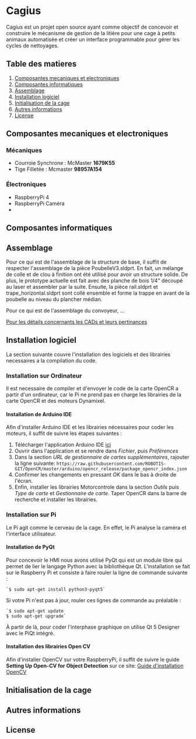 # Cagius

Cagius est un projet open source ayant comme objectif de concevoir et construire le mécanisme de gestion de la litière pour une cage à petits animaux automatisée et créer un interface programmable pour gérer les cycles de nettoyages.

## Table des matieres

1. [Composantes mecaniques et electroniques](#composantes-mecaniques-et-electroniques)
2. [Composantes informatiques](#composantes-informatiques)
3. [Assemblage](#assemblage)
4. [Installation logiciel](#installation-logiciel)
5. [Initialisation de la cage](#initialisation-de-la-cage)
6. [Autres informations](#autres-informations)
7. [License](#license)

## Composantes mecaniques et electroniques
### Mécaniques
- Courroie Synchrone : McMaster **1679K55** 
- Tige Filletée : Mcmaster **98957A154**
### Électroniques
- RaspberryPi 4
- RaspberryPi Caméra
- 

## Composantes informatiques


## Assemblage

Pour ce qui est de l'assemblage de la structure de base, il suffit de respecter l'assemblage de la pièce PoubelleV3.sldprt. En fait, un mélange de colle et de clou à finition ont été utilisé pour avoir un structure solide. De plus, le prototype actuelle est fait avec des planche de bois 1/4" découpé au laser et assembler par la suite. Ensuite, la pièce rail.sldprt et trape_horizontal.sldprt sont collé ensemble et forme la trappe en avant de la poubelle au niveau du plancher médian.

Pour ce qui est de l'assemblage du convoyeur, ...

[Pour les détails concernants les CADs et leurs pertinances](https://github.com/Cagius-UdeS/Cagius/blob/main/Documentation/Hierarchie_pieces.md)

## Installation logiciel

La section suivante couvre l'installation des logiciels et des librairies necessaires a la compilation du code.

### Installation sur Ordinateur

Il est necessaire de compiler et d'envoyer le code de la carte OpenCR a partir d'un ordinateur, car le Pi ne prend pas en charge les librairies de la carte OpenCR et des moteurs Dynamixel.

#### Installation de Arduino IDE

Afin d'installer Arduino IDE et les librairies nécessaires pour coder les moteurs, il suffit de suivre les étapes suivantes :

1. Télécharger l'application Arduino IDE [ici](https://www.arduino.cc/en/software)
2. Ouvrir dans l'application et se rendre dans *Fichier*, puis *Préférences*
3. Dans la section *URL de gestionnaire de cartes supplémentaires*, rajouter la ligne suivante:
	`https://raw.githubusercontent.com/ROBOTIS-GIT/OpenCR/master/arduino/opencr_release/package_opencr_index.json`
4. Confirmer les changements en pressant *OK* dans le bas à droite de l'écran.
5. Enfin, installer les librairies Motorcontrole dans la section *Outils* puis *Type de carte* et *Gestionnaire de carte*. Taper OpenCR dans la barre de recherche et installer les librairies.

### Installation sur Pi

Le Pi agit comme le cerveau de la cage. En effet, le Pi analyse la caméra et l'interface utilisateur.

#### Installation de PyQt

Pour concevoir le HMI nous avons utilisé PyQt qui est un module libre qui permet de lier le langage Python avec la bibliothèque Qt. 
L'installation se fait sur le Raspberry Pi et consiste à faire rouler la ligne de commande suivante :

	`$ sudo apt-get install python3-pyqt5`

Si votre Pi n'est pas à jour, rouler ces lignes de commande au préalable :

	`$ sudo apt-get update
	$ sudo apt-get upgrade`

À partir de là, pour coder l'interphase graphique on utilise Qt 5 Designer avec le PiQt intégré.

#### Installation des librairies Open CV
Afin d'installer OpenCV sur votre RaspberryPi, 
il suffit de suivre le guide **Setting Up Open-CV for Object Detection** sur ce site:
[Guide d'installation OpenCV](https://core-electronics.com.au/tutorials/object-identify-raspberry-pi.html)

## Initialisation de la cage


## Autres informations


## License
